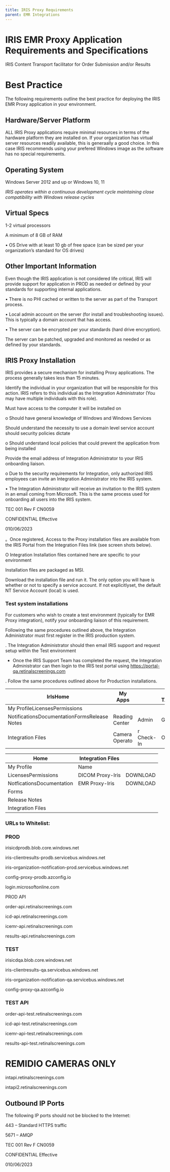 ```yaml
---
title: IRIS Proxy Requirements
parent: EMR Integrations
---
```


# IRIS EMR Proxy Application Requirements and Specifications
IRIS Content Transport facilitator for Order Submission and/or Results

# Best Practice

The following requirements outline the best practice for deploying the IRIS EMR Proxy application in your environment. 

## Hardware/Server Platform
ALL IRIS Proxy applications require minimal resources in terms of the hardware platform they are installed on.  If your organization has virtual server resources readily available, this is generaally a good choice.  In this case IRIS recommends using your prefered Windows image as the software has no special requirements.

## Operating System

Windows Server 2012 and up or Windows 10, 11

*IRIS operates within a continuous development cycle maintaining close compatibility with Windows release cycles*

## Virtual Specs

1-2 virtual processors 

A minimum of 8 GB of RAM 

• OS Drive with at least 10 gb of free space (can be sized per your organization’s standard for OS drives) 

## Other Important Information

Even though the IRIS application is not considered life critical, IRIS will provide support for application in PROD as needed or defined by your standards for supporting internal applications. 

• There is no PHI cached or written to the server as part of the Transport process. 

• Local admin account on the server (for install and troubleshooting issues). This is typically a domain account that has access. 

• The server can be encrypted per your standards (hard drive encryption). 

The server can be patched, upgraded and monitored as needed or as defined by your standards. 

## IRIS Proxy Installation

IRIS provides a secure mechanism for installing Proxy applications. The process generally takes less than 15 minutes. 

Identify the individual in your organization that will be responsible for this action. IRIS refers to this individual as the Integration Administrator (You may have multiple individuals with this role). 

Must have access to the computer it will be installed on 

o Should have general knowledge of Windows and Windows Services 

Should understand the necessity to use a domain level service account should security policies dictate 

o Should understand local policies that could prevent the application from being installed 

Provide the email address of Integration Administrator to your IRIS onboarding liaison. 

o Due to the security requirements for Integration, only authorized IRIS employees can invite an Integration Administrator into the IRIS system. 

• The Integration Administrator will receive an invitation to the IRIS system in an email coming from Microsoft. This is the same process used for onboarding all users into the IRIS system. 

TEC 001 Rev F  CN0059

CONFIDENTIAL  Effective

010/06/2023 

。Once registered, Access to the Proxy installation files are available from the IRIS Portal from the Integration Files link (see screen shots below).

O Integration Installation files contained here are specific to your environment

Installation files are packaged as MSI.

Download the installation file and run it. The only option you will have is whether or not to specify a service account. If not explicitlyset, the default NT Service Account (local) is used.

### Test system installations

For customers who wish to create a test environment (typically for EMR Proxy integration), notify your onboarding liaison of this requirement.

Following the same procedures outlined above, the Integration Administrator must first register in the IRIS production system.

. The Integration Administrator should then email IRIS support and request setup within the Test environment

- Once the IRIS Support Team has completed the request, the Integration Administrator can then login to the IRIS test portal using https://portal-qa.retinalscreenings.com

. Follow the same procedures outlined above for Production installations.


| IrIsHome | My Apps |  | MR TATHAN |
| -- | -- | -- | -- |
| My ProfileLicensesPermissions |  |  |  |
| NotificationsDocumentationFormsRelease Notes | Reading Center | Admin | Gre |
| Integration Files | Camera Operato | r Check-In | Order A |



| Home | Integration Files |  |
| -- | -- | -- |
| My Profile | Name |  |
| LicensesPermissions | DICOM Proxy-Iris | DOWNLOAD |
| NotficationsDocumentation | EMR Proxy-Iris | DOWNLOAD |
| Forms |  |  |
| Release Notes |  |  |
| Integration Files |  |  |


### URLs to Whitelist:

### PROD

irisicdprodb.blob.core.windows.net 

iris-clientresults-prodb.servicebus.windows.net 

iris-organization-notification-prod.servicebus.windows.net 

config-proxy-prodb.azconfig.io 

login.microsoftonline.com 

PROD API

order-api.retinalscreenings.com 

icd-api.retinalscreenings.com 

icemr-api.retinalscreenings.com 

results-api.retinalscreenings.com 

### TEST 

irisicdqa.blob.core.windows.net 

iris-clientresults-qa.servicebus.windows.net 

iris-organization-notification-qa.servicebus.windows.net 

config-proxy-qa.azconfig.io 

### TEST API

order-api-test.retinalscreenings.com 

icd-api-test.retinalscreenings.com 

icemr-api-test.retinalscreenings.com 

results-api-test.retinalscreenings.com 

# REMIDIO CAMERAS ONLY 

intapi.retinalscreenings.com 

intapi2.retinalscreenings.com 

## Outbound IP Ports 

The following IP ports should not be blocked to the Internet: 

443 – Standard HTTPS traffic 

5671 – AMQP 

TEC 001 Rev F  CN0059 

CONFIDENTIAL  Effective 

010/06/2023 




